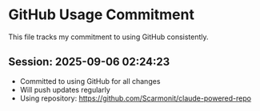 # GitHub Usage Commitment

This file tracks my commitment to using GitHub consistently.

## Session: 2025-09-06 02:24:23
- Committed to using GitHub for all changes
- Will push updates regularly
- Using repository: https://github.com/Scarmonit/claude-powered-repo
